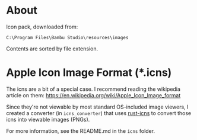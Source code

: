 # About

Icon pack, downloaded from:

```
C:\Program Files\Bambu Studio\resources\images
```

Contents are sorted by file extension.

# Apple Icon Image Format (*.icns)

The icns are a bit of a special case. I recommend reading the wikipedia article on them: https://en.wikipedia.org/wiki/Apple_Icon_Image_format

Since they're not viewable by most standard OS-included image viewers, I created a converter (in `icns_converter`) that uses [rust-icns](https://github.com/mdsteele/rust-icns)  to convert those icns into viewable images (PNGs).

For more information, see the README.md in the `icns` folder.